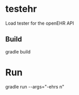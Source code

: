 # testehr

Load tester for the openEHR API

## Build

gradle build


# Run

gradle run --args="-ehrs n"
